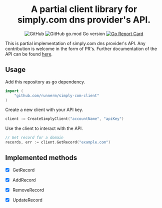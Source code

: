 <div align="center">

# A partial client library for simply.com dns provider's API.

![GitHub](https://img.shields.io/github/license/runnerm/simply-com-client) ![GitHub go.mod Go version](https://img.shields.io/github/go-mod/go-version/runnerm/simply-com-client) 
	[![Go Report Card](https://goreportcard.com/badge/github.com/runnerm/simply-com-client)](https://goreportcard.com/report/github.com/runnerm/simply-com-client)
</div>

This is partial implementation of simply.com dns provider's API. Any contribution is welcome in the 
form of PR's. Further documentation of the API can be found [here](https://www.simply.com/dk/docs/api/).

## Usage 
Add this repository as go dependency.

``` go
import (
	"github.com/runnerm/simply-com-client"
)
```
Create a new client with your API key.
``` go
client := CreateSimplyClient("accountName", "apiKey")
```
Use the client to interact with the API.
``` go
// Get record for a domain
records, err := client.GetRecord("example.com")
```

## Implemented methods
- [x] GetRecord
- [x] AddRecord
- [x] RemoveRecord
- [x] UpdateRecord

